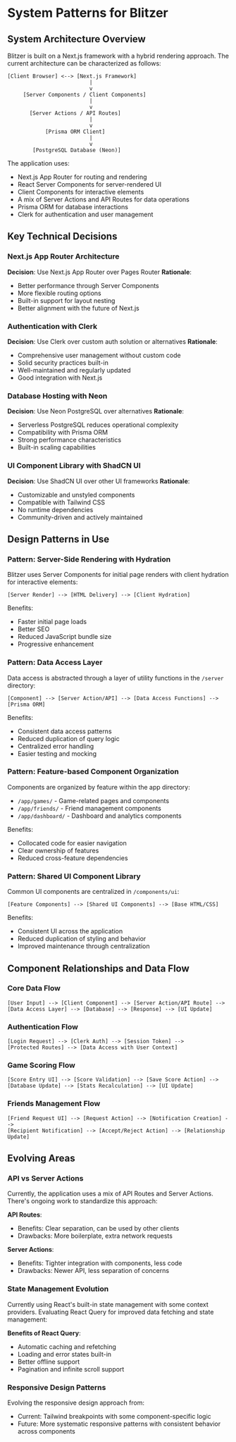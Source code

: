 # System Patterns for Blitzer

## System Architecture Overview

Blitzer is built on a Next.js framework with a hybrid rendering approach. The current architecture can be characterized as follows:

```
[Client Browser] <--> [Next.js Framework]
                          |
                          v
     [Server Components / Client Components]
                          |
                          v
       [Server Actions / API Routes]
                          |
                          v
            [Prisma ORM Client]
                          |
                          v
        [PostgreSQL Database (Neon)]
```

The application uses:

- Next.js App Router for routing and rendering
- React Server Components for server-rendered UI
- Client Components for interactive elements
- A mix of Server Actions and API Routes for data operations
- Prisma ORM for database interactions
- Clerk for authentication and user management

## Key Technical Decisions

### Next.js App Router Architecture

**Decision**: Use Next.js App Router over Pages Router
**Rationale**:

- Better performance through Server Components
- More flexible routing options
- Built-in support for layout nesting
- Better alignment with the future of Next.js

### Authentication with Clerk

**Decision**: Use Clerk over custom auth solution or alternatives
**Rationale**:

- Comprehensive user management without custom code
- Solid security practices built-in
- Well-maintained and regularly updated
- Good integration with Next.js

### Database Hosting with Neon

**Decision**: Use Neon PostgreSQL over alternatives
**Rationale**:

- Serverless PostgreSQL reduces operational complexity
- Compatibility with Prisma ORM
- Strong performance characteristics
- Built-in scaling capabilities

### UI Component Library with ShadCN UI

**Decision**: Use ShadCN UI over other UI frameworks
**Rationale**:

- Customizable and unstyled components
- Compatible with Tailwind CSS
- No runtime dependencies
- Community-driven and actively maintained

## Design Patterns in Use

### Pattern: Server-Side Rendering with Hydration

Blitzer uses Server Components for initial page renders with client hydration for interactive elements:

```
[Server Render] --> [HTML Delivery] --> [Client Hydration]
```

Benefits:

- Faster initial page loads
- Better SEO
- Reduced JavaScript bundle size
- Progressive enhancement

### Pattern: Data Access Layer

Data access is abstracted through a layer of utility functions in the `/server` directory:

```
[Component] --> [Server Action/API] --> [Data Access Functions] --> [Prisma ORM]
```

Benefits:

- Consistent data access patterns
- Reduced duplication of query logic
- Centralized error handling
- Easier testing and mocking

### Pattern: Feature-based Component Organization

Components are organized by feature within the app directory:

- `/app/games/` - Game-related pages and components
- `/app/friends/` - Friend management components
- `/app/dashboard/` - Dashboard and analytics components

Benefits:

- Collocated code for easier navigation
- Clear ownership of features
- Reduced cross-feature dependencies

### Pattern: Shared UI Component Library

Common UI components are centralized in `/components/ui`:

```
[Feature Components] --> [Shared UI Components] --> [Base HTML/CSS]
```

Benefits:

- Consistent UI across the application
- Reduced duplication of styling and behavior
- Improved maintenance through centralization

## Component Relationships and Data Flow

### Core Data Flow

```
[User Input] --> [Client Component] --> [Server Action/API Route] -->
[Data Access Layer] --> [Database] --> [Response] --> [UI Update]
```

### Authentication Flow

```
[Login Request] --> [Clerk Auth] --> [Session Token] -->
[Protected Routes] --> [Data Access with User Context]
```

### Game Scoring Flow

```
[Score Entry UI] --> [Score Validation] --> [Save Score Action] -->
[Database Update] --> [Stats Recalculation] --> [UI Update]
```

### Friends Management Flow

```
[Friend Request UI] --> [Request Action] --> [Notification Creation] -->
[Recipient Notification] --> [Accept/Reject Action] --> [Relationship Update]
```

## Evolving Areas

### API vs Server Actions

Currently, the application uses a mix of API Routes and Server Actions. There's ongoing work to standardize this approach:

**API Routes**:

- Benefits: Clear separation, can be used by other clients
- Drawbacks: More boilerplate, extra network requests

**Server Actions**:

- Benefits: Tighter integration with components, less code
- Drawbacks: Newer API, less separation of concerns

### State Management Evolution

Currently using React's built-in state management with some context providers. Evaluating React Query for improved data fetching and state management:

**Benefits of React Query**:

- Automatic caching and refetching
- Loading and error states built-in
- Better offline support
- Pagination and infinite scroll support

### Responsive Design Patterns

Evolving the responsive design approach from:

- Current: Tailwind breakpoints with some component-specific logic
- Future: More systematic responsive patterns with consistent behavior across components

